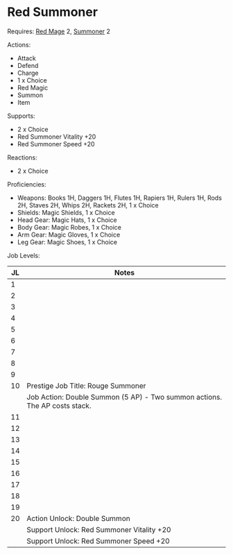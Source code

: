 # Red Summoner

Requires: [Red Mage](/Jobs/JobDetails/RedMage.md) 2, [Summoner](/Jobs/JobDetails/Summoner.md) 2

Actions:

- Attack
- Defend
- Charge
- 1 x Choice
- Red Magic
- Summon
- Item

Supports:

- 2 x Choice
- Red Summoner Vitality +20
- Red Summoner Speed +20

Reactions:

- 2 x Choice

Proficiencies:

- Weapons: Books 1H, Daggers 1H, Flutes 1H, Rapiers 1H, Rulers 1H, Rods 2H, Staves 2H, Whips 2H, Rackets 2H, 1 x Choice
- Shields: Magic Shields, 1 x Choice
- Head Gear: Magic Hats, 1 x Choice
- Body Gear: Magic Robes, 1 x Choice
- Arm Gear: Magic Gloves, 1 x Choice
- Leg Gear: Magic Shoes, 1 x Choice

Job Levels:

| JL | Notes |
| --- | --- |
| 1 | 
| 2 | 
| 3 | 
| 4 | 
| 5 | 
| 6 | 
| 7 | 
| 8 | 
| 9 | 
| 10 | Prestige Job Title: Rouge Summoner
|    | Job Action: Double Summon (5 AP) - Two summon actions. The AP costs stack.
| 11 | 
| 12 | 
| 13 | 
| 14 | 
| 15 | 
| 16 | 
| 17 | 
| 18 | 
| 19 | 
| 20 | Action Unlock: Double Summon
|    | Support Unlock: Red Summoner Vitality +20
|    | Support Unlock: Red Summoner Speed +20
